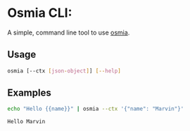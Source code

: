 # Osmia CLI:
A simple, command line tool to use [osmia](https://github.com/jkutkut/osmia).

## Usage
```bash
osmia [--ctx [json-object]] [--help]
```

## Examples
```bash
echo "Hello {{name}}" | osmia --ctx '{"name": "Marvin"}'
```
```text
Hello Marvin
```
